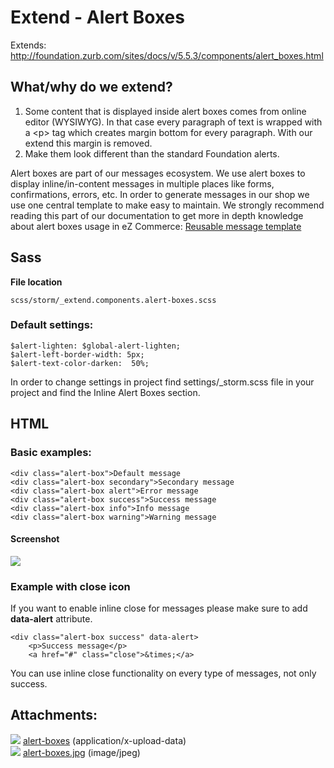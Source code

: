 #  Extend - Alert Boxes 

Extends: <http://foundation.zurb.com/sites/docs/v/5.5.3/components/alert_boxes.html>

## What/why do we extend?

1.  Some content that is displayed inside alert boxes comes from online editor (WYSIWYG). In that case every paragraph of text is wrapped with a \<p\> tag which creates margin bottom for every paragraph. With our extend this margin is removed.
2.  Make them look different than the standard Foundation alerts.

Alert boxes are part of our messages ecosystem. We use alert boxes to display inline/in-content messages in multiple places like forms, confirmations, errors, etc. In order to generate messages in our shop we use one central template to make easy to maintain. We strongly recommend reading this part of our documentation to get more in depth knowledge about alert boxes usage in eZ Commerce: [Reusable message template](Reusable-message-template_23560785.html)

## Sass

**File location**

``` 
scss/storm/_extend.components.alert-boxes.scss
```

### Default settings:

``` 
$alert-lighten: $global-alert-lighten;
$alert-left-border-width: 5px;
$alert-text-color-darken:  50%;
```

In order to change settings in project find settings/\_storm.scss file in your project and find the Inline Alert Boxes section.

## HTML

### Basic examples:

``` 
<div class="alert-box">Default message
<div class="alert-box secondary">Secondary message
<div class="alert-box alert">Error message
<div class="alert-box success">Success message
<div class="alert-box info">Info message
<div class="alert-box warning">Warning message
```

#### Screenshot

![](attachments/23560841/23563666.jpg)

### Example with close icon

If you want to enable inline close for messages please make sure to add **data-alert** attribute.

``` 
<div class="alert-box success" data-alert>
    <p>Success message</p>
    <a href="#" class="close">&times;</a>

```

You can use inline close functionality on every type of messages, not only success.

## Attachments:

![](images/icons/bullet_blue.gif) [alert-boxes](attachments/23560841/23563667) (application/x-upload-data)  
![](images/icons/bullet_blue.gif) [alert-boxes.jpg](attachments/23560841/23563666.jpg) (image/jpeg)  
